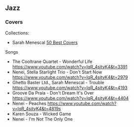 
## Jazz

### Covers

Collections:
- Sarah Menescal [50 Best Covers](https://www.youtube.com/watch?v=IMc5U71lnAI)

Songs
- The Cooltrane Quartet - Wonderful Life https://www.youtube.com/watch?v=IqR_4sjtyK4&t=3391
- Nenei, Stella Starlight Trio - Don't Start Now https://www.youtube.com/watch?v=IqR_4sjtyK4&t=2979
- Ghetto Baster Ltd., Sarah Menescal - Trouble https://www.youtube.com/watch?v=IqR_4sjtyK4&t=4193
- Groove Da Praia - Don't Dream It's Over https://www.youtube.com/watch?v=IqR_4sjtyK4&t=4404
- Nenei - Peaches https://www.youtube.com/watch?v=IqR_4sjtyK4&t=4819s
- Karen Souza - Wicked Game
- Nenei - I'm Not The Only One

